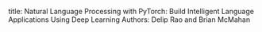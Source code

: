 title: Natural Language Processing with PyTorch: Build Intelligent Language Applications Using Deep Learning
Authors: Delip Rao and Brian McMahan
